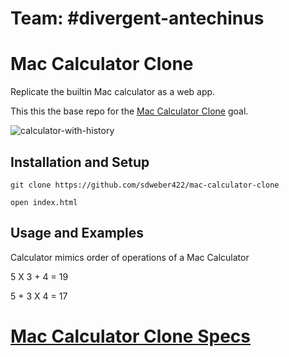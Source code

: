 # Team: #divergent-antechinus

# Mac Calculator Clone

Replicate the builtin Mac calculator as a web app.

This this the base repo for the [Mac Calculator Clone](http://jsdev.learnersguild.org/goals/150) goal.

![calculator-with-history](https://cloud.githubusercontent.com/assets/8385/22572149/9be3c83e-e957-11e6-9431-9b9742b6b4af.png)

## Installation and Setup

```
git clone https://github.com/sdweber422/mac-calculator-clone
```
```
open index.html
```

## Usage and Examples

Calculator mimics order of operations of a Mac Calculator

5 X 3 + 4 = 19

5 + 3 X 4 = 17

# [Mac Calculator Clone Specs](https://www.github.com/sdweber422/mac-calculator-clone/blob/master/specs.md)

